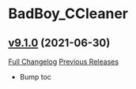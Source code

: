 # BadBoy_CCleaner

## [v9.1.0](https://github.com/funkydude/BadBoy_CCleaner/tree/v9.1.0) (2021-06-30)
[Full Changelog](https://github.com/funkydude/BadBoy_CCleaner/compare/v9.0.3...v9.1.0) [Previous Releases](https://github.com/funkydude/BadBoy_CCleaner/releases)

- Bump toc  

